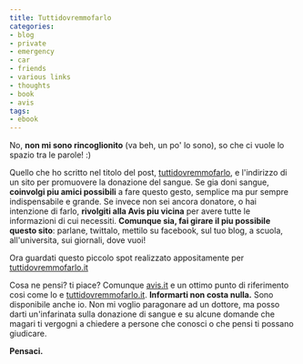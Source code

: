 ```yaml
---
title: Tuttidovremmofarlo
categories:
- blog
- private
- emergency
- car
- friends
- various links
- thoughts
- book
- avis
tags:
- ebook
---
```

No, **non mi sono rincoglionito** (va beh, un po' lo sono), so che ci vuole lo
spazio tra le parole! :)

Quello che ho scritto nel titolo del post,
[tuttidovremmofarlo](http://www.tuttidovremmofarlo.it/), e l'indirizzo di un
sito per promuovere la donazione del sangue. Se gia doni sangue, **coinvolgi
piu amici possibili** a fare questo gesto, semplice ma pur sempre
indispensabile e grande. Se invece non sei ancora donatore, o hai intenzione
di farlo, **rivolgiti alla Avis piu vicina** per avere tutte le informazioni
di cui necessiti. **Comunque sia, fai girare il piu possibile questo sito**:
parlane, twittalo, mettilo su facebook, sul tuo blog, a scuola,
all'universita, sui giornali, dove vuoi!

Ora guardati questo piccolo spot realizzato appositamente per
[tuttidovremmofarlo.it](http://www.tuttidovremmofarlo.it)

Cosa ne pensi? ti piace? Comunque [avis.it](http://www.avis.it) e un ottimo
punto di riferimento cosi come lo e
[tuttidovremmofarlo.it](http://www.tuttidovremmofarlo.it/). **Informarti non
costa nulla.** Sono disponibile anche io. Non mi voglio paragonare ad un
dottore, ma posso darti un'infarinata sulla donazione di sangue e su alcune
domande che magari ti vergogni a chiedere a persone che conosci o che pensi ti
possano giudicare.

**Pensaci.**

